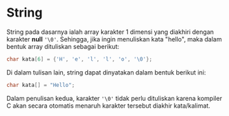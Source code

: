 # String
String pada dasarnya ialah array karakter 1 dimensi yang diakhiri dengan karakter **null** `'\0'`. Sehingga, jika ingin menuliskan kata "hello", maka dalam bentuk array dituliskan sebagai berikut:

```c++
char kata[6] = {'H', 'e', 'l', 'l', 'o', '\0'};
```

Di dalam tulisan lain, string dapat dinyatakan dalam bentuk berikut ini:

```c++
char kata[] = "Hello";
```

Dalam penulisan kedua, karakter `'\0'` tidak perlu dituliskan karena kompiler C akan secara otomatis menaruh karakter tersebut diakhir kata/kalimat.

